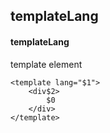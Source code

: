 ## templateLang
#### templateLang
template element
```vue
<template lang="$1">
	<div$2>
		$0
	</div>
</template>
```